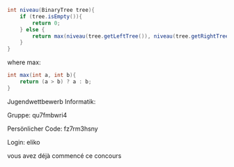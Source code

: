 ```java
int niveau(BinaryTree tree){
    if (tree.isEmpty()){
        return 0;
    } else {
        return max(niveau(tree.getLeftTree()), niveau(tree.getRightTree()))+1;
    }
} 
```
where max:
```java
int max(int a, int b){
    return (a > b) ? a : b;
}
```

Jugendwettbewerb Informatik:

Gruppe: qu7fmbwri4

Persönlicher Code: fz7rm3hsny

Login: eliko

vous avez déjà commencé ce concours